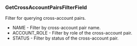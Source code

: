 ### GetCrossAccountPairsFilterField
Filter for querying cross-account pairs.

- NAME - Filter by cross-account pair name.
- ACCOUNT_ROLE - Filter by role of the cross-account pair.
- STATUS - Filter by status of the cross-account pair.
